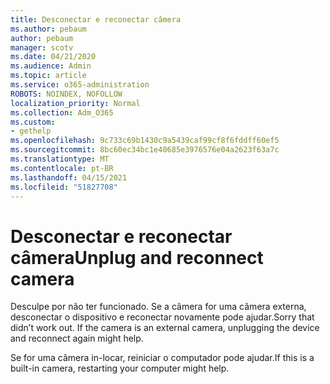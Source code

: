 ```yaml
---
title: Desconectar e reconectar câmera
ms.author: pebaum
author: pebaum
manager: scotv
ms.date: 04/21/2020
ms.audience: Admin
ms.topic: article
ms.service: o365-administration
ROBOTS: NOINDEX, NOFOLLOW
localization_priority: Normal
ms.collection: Adm_O365
ms.custom:
- gethelp
ms.openlocfilehash: 9c733c69b1430c9a5439caf99cf8f6fddff60ef5
ms.sourcegitcommit: 8bc60ec34bc1e40685e3976576e04a2623f63a7c
ms.translationtype: MT
ms.contentlocale: pt-BR
ms.lasthandoff: 04/15/2021
ms.locfileid: "51827708"
---
```

# <a name="unplug-and-reconnect-camera"></a><span data-ttu-id="a96c9-102">Desconectar e reconectar câmera</span><span class="sxs-lookup"><span data-stu-id="a96c9-102">Unplug and reconnect camera</span></span>

<span data-ttu-id="a96c9-103">Desculpe por não ter funcionado. Se a câmera for uma câmera externa, desconectar o dispositivo e reconectar novamente pode ajudar.</span><span class="sxs-lookup"><span data-stu-id="a96c9-103">Sorry that didn’t work out. If the camera is an external camera, unplugging the device and reconnect again might help.</span></span>

<span data-ttu-id="a96c9-104">Se for uma câmera in-locar, reiniciar o computador pode ajudar.</span><span class="sxs-lookup"><span data-stu-id="a96c9-104">If this is a built-in camera, restarting your computer might help.</span></span>
